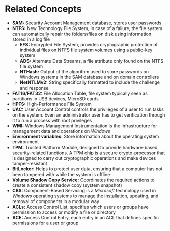 # Related Concepts

* **SAM:** Security Account Management database, stores user passwords
* **NTFS:** New Technology File System, in case of a failure, the file system can automatically repair the folders/files on disk using information stored in a log file
  * **EFS:** Encrypted File System, provides cryptographic protection of individual files on NTFS file system volumes using a public-key system
  * **ADS:** Alternate Data Streams, a file attribute only found on the NTFS file system
  * **NTHash:** Output of the algorithm used to store passwords on Windows systems in the SAM database and on domain controllers
  * **NetNTLMv2:** String specifically formatted to include the challenge and response
* **FAT16/FAT32:** File Allocation Table, file system typically seen as partitions in USB devices, MicroSD cards
* **HPFS:** High-Performance File System
* **UAC:** User Account Control controls the privileges of a user to run tasks on the system. Even an administrator user has to get verification through it to run a process with root privileges
* &#x20;**WMI:** Windows Management Instrumentation is the infrastructure for management data and operations on _Windows_
* **Environment variables:** Store information about the operating system environment
* **TPM:** Trusted Platform Module, designed to provide hardware-based, security-related functions. A TPM chip is a secure crypto-processor that is designed to carry out cryptographic operations and make devices tamper-resistant
* **BitLocker:** Helps to protect user data, ensuring that a computer has not been tampered with while the system is offline
* **Volume Shadow Copy Service:** Coordinates the required actions to create a consistent shadow copy (system snapshot)
* **CBS:** Component-Based Servicing is a _Microsoft_ technology used in _Windows_ operating systems to manage the installation, updating, and removal of components in a modular way
* **ACLs:** Access Control List, specifies which users or groups have permission to access or modify a file or directory
* **ACE:** Access Control Entry, each entry in an ACL that defines specific permissions for a user or group
